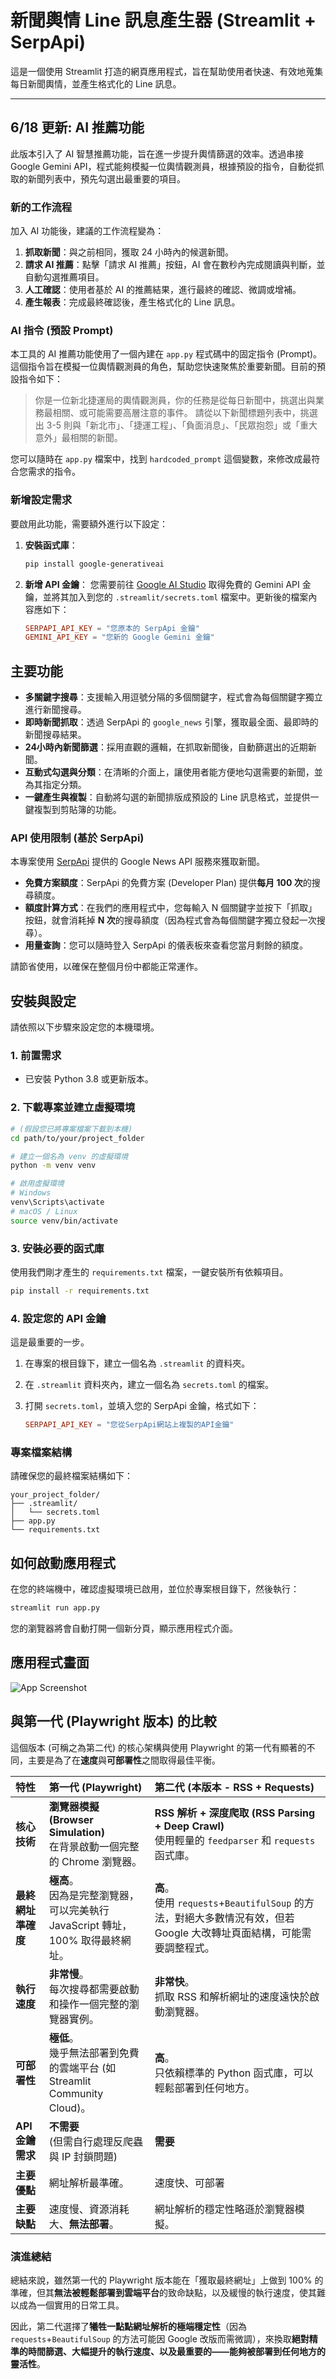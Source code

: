 # 新聞輿情 Line 訊息產生器 (Streamlit + SerpApi)

這是一個使用 Streamlit 打造的網頁應用程式，旨在幫助使用者快速、有效地蒐集每日新聞輿情，並產生格式化的 Line 訊息。

---

## 6/18 更新: AI 推薦功能

此版本引入了 AI 智慧推薦功能，旨在進一步提升輿情篩選的效率。透過串接 Google Gemini API，程式能夠模擬一位輿情觀測員，根據預設的指令，自動從抓取的新聞列表中，預先勾選出最重要的項目。

### 新的工作流程

加入 AI 功能後，建議的工作流程變為：

1.  **抓取新聞**：與之前相同，獲取 24 小時內的候選新聞。
2.  **請求 AI 推薦**：點擊「請求 AI 推薦」按鈕，AI 會在數秒內完成閱讀與判斷，並自動勾選推薦項目。
3.  **人工確認**：使用者基於 AI 的推薦結果，進行最終的確認、微調或增補。
4.  **產生報表**：完成最終確認後，產生格式化的 Line 訊息。

### AI 指令 (預設 Prompt)

本工具的 AI 推薦功能使用了一個內建在 `app.py` 程式碼中的固定指令 (Prompt)。這個指令旨在模擬一位輿情觀測員的角色，幫助您快速聚焦於重要新聞。目前的預設指令如下：

> 你是一位新北捷運局的輿情觀測員，你的任務是從每日新聞中，挑選出與業務最相關、或可能需要高層注意的事件。
> 請從以下新聞標題列表中，挑選出 3-5 則與「新北市」、「捷運工程」、「負面消息」、「民眾抱怨」或「重大意外」最相關的新聞。

您可以隨時在 `app.py` 檔案中，找到 `hardcoded_prompt` 這個變數，來修改成最符合您需求的指令。

### 新增設定需求

要啟用此功能，需要額外進行以下設定：

1.  **安裝函式庫**：
    ```bash
    pip install google-generativeai
    ```
2.  **新增 API 金鑰**：
    您需要前往 [Google AI Studio](https://aistudio.google.com/) 取得免費的 Gemini API 金鑰，並將其加入到您的 `.streamlit/secrets.toml` 檔案中。更新後的檔案內容應如下：

    ```toml
    SERPAPI_API_KEY = "您原本的 SerpApi 金鑰"
    GEMINI_API_KEY = "您新的 Google Gemini 金鑰"
    ```

## 主要功能

* **多關鍵字搜尋**：支援輸入用逗號分隔的多個關鍵字，程式會為每個關鍵字獨立進行新聞搜尋。
* **即時新聞抓取**：透過 SerpApi 的 `google_news` 引擎，獲取最全面、最即時的新聞搜尋結果。
* **24小時內新聞篩選**：採用直觀的邏輯，在抓取新聞後，自動篩選出的近期新聞。
* **互動式勾選與分類**：在清晰的介面上，讓使用者能方便地勾選需要的新聞，並為其指定分類。
* **一鍵產生與複製**：自動將勾選的新聞排版成預設的 Line 訊息格式，並提供一鍵複製到剪貼簿的功能。

### API 使用限制 (基於 SerpApi)

本專案使用 [SerpApi](https://serpapi.com/) 提供的 Google News API 服務來獲取新聞。

* **免費方案額度**：SerpApi 的免費方案 (Developer Plan) 提供**每月 100 次**的搜尋額度。
* **額度計算方式**：在我們的應用程式中，您每輸入 N 個關鍵字並按下「抓取」按鈕，就會消耗掉 **N 次**的搜尋額度（因為程式會為每個關鍵字獨立發起一次搜尋）。
* **用量查詢**：您可以隨時登入 SerpApi 的儀表板來查看您當月剩餘的額度。

請節省使用，以確保在整個月份中都能正常運作。

## 安裝與設定

請依照以下步驟來設定您的本機環境。

### 1. 前置需求

* 已安裝 Python 3.8 或更新版本。

### 2. 下載專案並建立虛擬環境

```bash
# (假設您已將專案檔案下載到本機)
cd path/to/your/project_folder

# 建立一個名為 venv 的虛擬環境
python -m venv venv

# 啟用虛擬環境
# Windows
venv\Scripts\activate
# macOS / Linux
source venv/bin/activate
```

### 3. 安裝必要的函式庫

使用我們剛才產生的 `requirements.txt` 檔案，一鍵安裝所有依賴項目。

```bash
pip install -r requirements.txt
```

### 4. 設定您的 API 金鑰

這是最重要的一步。

1.  在專案的根目錄下，建立一個名為 `.streamlit` 的資料夾。
2.  在 `.streamlit` 資料夾內，建立一個名為 `secrets.toml` 的檔案。
3.  打開 `secrets.toml`，並填入您的 SerpApi 金鑰，格式如下：

    ```toml
    SERPAPI_API_KEY = "您從SerpApi網站上複製的API金鑰"
    ```

### 專案檔案結構

請確保您的最終檔案結構如下：

```
your_project_folder/
├── .streamlit/
│   └── secrets.toml
├── app.py
└── requirements.txt
```

## 如何啟動應用程式

在您的終端機中，確認虛擬環境已啟用，並位於專案根目錄下，然後執行：

```bash
streamlit run app.py
```

您的瀏覽器將會自動打開一個新分頁，顯示應用程式介面。

## 應用程式畫面

![App Screenshot](https://i.imgur.com/your-screenshot-url.png)

## 與第一代 (Playwright 版本) 的比較

這個版本 (可稱之為第二代) 的核心架構與使用 Playwright 的第一代有顯著的不同，主要是為了在**速度**與**可部署性**之間取得最佳平衡。

| 特性 | 第一代 (Playwright) | 第二代 (本版本 - RSS + Requests) |
| :--- | :--- | :--- |
| **核心技術** | **瀏覽器模擬 (Browser Simulation)**<br>在背景啟動一個完整的 Chrome 瀏覽器。 | **RSS 解析 + 深度爬取 (RSS Parsing + Deep Crawl)**<br>使用輕量的 `feedparser` 和 `requests` 函式庫。|
| **最終網址準確度**| **極高**。<br>因為是完整瀏覽器，可以完美執行 JavaScript 轉址，100% 取得最終網址。| **高**。<br>使用 `requests`+`BeautifulSoup` 的方法，對絕大多數情況有效，但若 Google 大改轉址頁面結構，可能需要調整程式。|
| **執行速度** | **非常慢**。<br>每次搜尋都需要啟動和操作一個完整的瀏覽器實例。| **非常快**。<br>抓取 RSS 和解析網址的速度遠快於啟動瀏覽器。|
| **可部署性** | **極低**。<br>幾乎無法部署到免費的雲端平台 (如 Streamlit Community Cloud)。| **高**。<br>只依賴標準的 Python 函式庫，可以輕鬆部署到任何地方。|
| **API 金鑰需求**| **不需要**<br>(但需自行處理反爬蟲與 IP 封鎖問題)| **需要**|
| **主要優點** | 網址解析最準確。 | 速度快、可部署 |
| **主要缺點** | 速度慢、資源消耗大、**無法部署**。 | 網址解析的穩定性略遜於瀏覽器模擬。 |

### 演進總結

總結來說，雖然第一代的 Playwright 版本能在「獲取最終網址」上做到 100% 的準確，但其**無法被輕鬆部署到雲端平台**的致命缺點，以及緩慢的執行速度，使其難以成為一個實用的日常工具。

因此，第二代選擇了**犧牲一點點網址解析的極端穩定性**（因為 `requests`+`BeautifulSoup` 的方法可能因 Google 改版而需微調），來換取**絕對精準的時間篩選、大幅提升的執行速度、以及最重要的——能夠被部署到任何地方的靈活性**。


